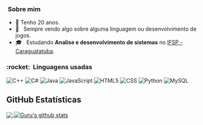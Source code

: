 <h3> &nbsp;Sobre mim </h3>

- 📅 Tenho 20 anos.
- 🤔 &nbsp; Sempre vendo algo sobre alguma linguagem ou desenvolvimento de jogos.
- 🎓 &nbsp; Estudando **Analise e desenvolvimento de sistemas** no <a href="[link da sua faculdade](https://www.ifspcaraguatatuba.edu.br/)">IFSP - Caraguatatuba</a>.

<h3> :rocket: &nbsp;Linguagens usadas </h3>

  ![C++](https://img.shields.io/badge/-C++-333333?style=flat&logo=C%2B%2B&logoColor=00599C)
  ![C#](https://img.shields.io/badge/-Csharp-333333?style=flat&logo=C%2B%2B&logoColor=00599C)
  ![Java](https://img.shields.io/badge/-Java-333333?style=flat&logo=Java)
  ![JavaScript](https://img.shields.io/badge/-JavaScript-333333?style=flat&logo=javascript)
  ![HTML5](https://img.shields.io/badge/-HTML5-333333?style=flat&logo=HTML5)
  ![CSS](https://img.shields.io/badge/-CSS-333333?style=flat&logo=CSS3&logoColor=1572B6)
  ![Python](https://img.shields.io/badge/-Python-333333?style=flat&logo=python)
  ![MySQL](https://img.shields.io/badge/-MySQL-333333?style=flat&logo=mysql)

## **GitHub Estatísticas**

<a href="https://github.com/Gurupreet">
  <img align="center" src="https://github-readme-stats.vercel.app/api/top-langs/?username=Guilherme-Gomes-Luccas&theme=tokyonight&hide_langs_below=1" />
</a>
<a href="https://github.com/Gurupreet">
 <img align="center" src="https://github-readme-stats.vercel.app/api?username=Guilherme-Gomes-Luccas&show_icons=true&theme=tokyonight&line_height=27" alt="Guru's github stats"/>
</a>
